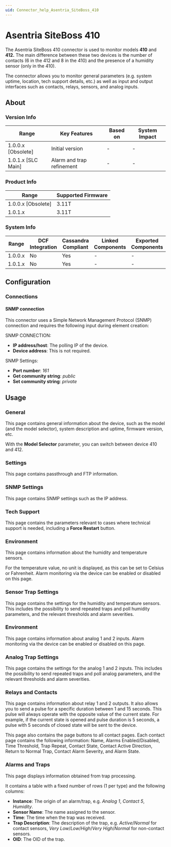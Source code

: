 ```yaml
---
uid: Connector_help_Asentria_SiteBoss_410
---
```


# Asentria SiteBoss 410

The Asentria SiteBoss 410 connector is used to monitor models **410** and **412.** The main difference between these two devices is the number of contacts (6 in the 412 and 8 in the 410) and the presence of a humidity sensor (only in the 410).

The connector allows you to monitor general parameters (e.g. system uptime, location, tech support details, etc.) as well as input and output interfaces such as contacts, relays, sensors, and analog inputs.

## About

### Version Info

| Range              | Key Features              | Based on | System Impact |
|--------------------|---------------------------|----------|---------------|
| 1.0.0.x [Obsolete] | Initial version           | -        | -             |
| 1.0.1.x [SLC Main] | Alarm and trap refinement | -        | -             |

### Product Info

| Range              | Supported Firmware |
|--------------------|--------------------|
| 1.0.0.x [Obsolete] | 3.11T              |
| 1.0.1.x            | 3.11T              |

### System Info

| Range     | DCF Integration     | Cassandra Compliant     | Linked Components     | Exported Components     |
|-----------|---------------------|-------------------------|-----------------------|-------------------------|
| 1.0.0.x   | No                  | Yes                     | -                     | -                       |
| 1.0.1.x   | No                  | Yes                     | -                     | -                       |

## Configuration

### Connections

#### SNMP connection

This connector uses a Simple Network Management Protocol (SNMP) connection and requires the following input during element creation:

SNMP CONNECTION:

- **IP address/host**: The polling IP of the device.
- **Device address**: This is not required.

SNMP Settings:

- **Port number**: *161*
- **Get community string**: *public*
- **Set community string**: *private*

## Usage

### General

This page contains general information about the device, such as the model (and the model selector), system description and uptime, firmware version, etc.

With the **Model Selector** parameter, you can switch between device 410 and 412.

### Settings

This page contains passthrough and FTP information.

### SNMP Settings

This page contains SNMP settings such as the IP address.

### Tech Support

This page contains the parameters relevant to cases where technical support is needed, including a **Force Restart** button.

### Environment

This page contains information about the humidity and temperature sensors.

For the temperature value, no unit is displayed, as this can be set to Celsius or Fahrenheit. Alarm monitoring via the device can be enabled or disabled on this page.

### Sensor Trap Settings

This page contains the settings for the humidity and temperature sensors. This includes the possibility to send repeated traps and poll humidity parameters, and the relevant thresholds and alarm severities.

### Environment

This page contains information about analog 1 and 2 inputs. Alarm monitoring via the device can be enabled or disabled on this page.

### Analog Trap Settings

This page contains the settings for the analog 1 and 2 inputs. This includes the possibility to send repeated traps and poll analog parameters, and the relevant thresholds and alarm severities.

### Relays and Contacts

This page contains information about relay 1 and 2 outputs. It also allows you to send a pulse for a specific duration between 1 and 15 seconds. This pulse will always operate with the opposite value of the current state. For example, if the current state is opened and pulse duration is 5 seconds, a pulse with 5 seconds of closed state will be sent to the device.

This page also contains the page buttons to all contact pages. Each contact page contains the following information: Name, Alarms Enabled/Disabled, Time Threshold, Trap Repeat, Contact State, Contact Active Direction, Return to Normal Trap, Contact Alarm Severity, and Alarm State.

### Alarms and Traps

This page displays information obtained from trap processing.

It contains a table with a fixed number of rows (1 per type) and the following columns:

- **Instance**: The origin of an alarm/trap, e.g. *Analog 1*, *Contact 5*, *Humidity*.
- **Sensor Name**: The name assigned to the sensor.
- **Time**: The time when the trap was received.
- **Trap Description**: The description of the trap, e.g. *Active*/*Normal* for contact sensors, *Very Low*/*Low*/*High*/*Very High*/*Normal* for non-contact sensors.
- **OID**: The OID of the trap.
